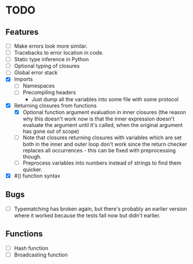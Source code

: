 # TODO

## Features

- [ ] Make errors look more similar.
- [ ] Tracebacks to error location in code.
- [ ] Static type inference in Python
- [ ] Optional typing of closures
- [ ] Global error stack
- [x] Imports
    - [ ] Namespaces
    - [ ] Precompiling headers
        - Just dump all the variables into some file with some protocol

- [x] Returning closures from functions
    - [x] Optional function argument evaluation in inner closures (the reason why this doesn't work now is that the inner expression doesn't evaluate the argument until it's called, when the original argument has gone out of scope)
    - [ ] Note that closures returning closures with variables which are set both in the inner and outer loop don't work since the return checker replaces all occurrences - this can be fixed with preprocessing though.
    - [ ] Preprocess variables into numbers instead of strings to find them quicker.
- [x] #() function syntax

## Bugs

- [ ] Typematching has broken again, but there's probably an earlier version where it worked because the tests fail now but didn't earlier.

## Functions
- [ ] Hash function
- [ ] Broadcasting function

